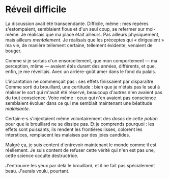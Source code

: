 # Réveil difficile

La discussion avait été transcendante. Difficile, même : mes repères s'estompaient, semblaient flous et d'un seul coup, se refermer sur moi-même. Je réalisais que ma place était ailleurs. Pas ailleurs physiquement, mais ailleurs *mentalement*. Je réalisais que les préceptes qui « dirigeaient » ma vie, de manière tellement certaine, tellement évidente, venaient de bouger.

Comme si je sortais d'un ensorcellement, que mon comportement — ma perception, même —  avaient étés durant des années, différents, et que, enfin, je me réveillais. Avec un arrière-goût amer dans le fond du palais.

L'incantation ne commençait pas : ses effets finissaient par disparaître. Comme sorti du brouillard, une certitude : bien que je n'étais pas le seul à réaliser le sort qui m'avait été réservé, beaucoup d'autres n'en avaient pas du tout conscience. Voire même : ceux qui n'en avaient pas conscience semblaient évoluer dans ce qui me semblait maintenant une béatitude *malaisante*.

Certain⋅e⋅s s'injectaient même volontairement des *doses* de cette *potion* pour que le brouillard ne se dissipe pas. Et je comprends pourquoi : les effets sont puissants, ils rendent les frontières lisses, colorent les interstices, remplacent les malaises par des joies candides.

Malgré ça, je suis content d'entrevoir maintenant le monde comme il est réellement. Je suis content de refuser cette vérité qui n'en est pas une, cette science occulte destructrice.

J'entrouvre les yeux par delà le brouillard, et il ne fait pas spécialement beau. J'aurais voulu, pourtant.
